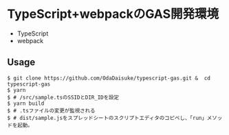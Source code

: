 # TypeScript+webpackのGAS開発環境

- TypeScript
- webpack

## Usage

```shell
$ git clone https://github.com/OdaDaisuke/typescript-gas.git &  cd typescript-gas
$ yarn
$ # /src/sample.tsのSSIDとDIR_IDを設定
$ yarn build
$ # .tsファイルの変更が監視される
$ # dist/sample.jsをスプレッドシートのスクリプトエディタのコピペし、「run」メソッドを起動。
```